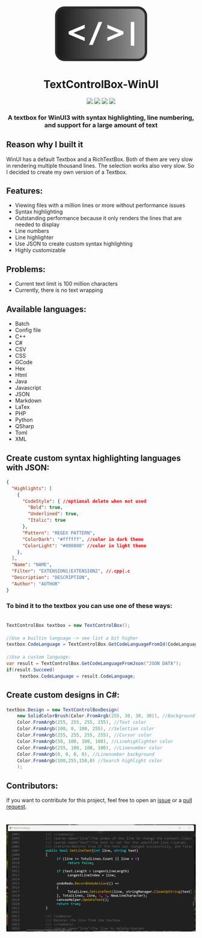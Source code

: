 
<div align="center">
<img src="images/Icon1.png" height="150px" width="auto">
<h1>TextControlBox-WinUI</h1>
</div>

<div align="center">
     <!--<a href="https://www.microsoft.com/store/productId/9NWL9M9JPQ36">
         <img src="https://img.shields.io/badge/Download demo App-Microsoft%20Store-brightgreen?style=flat">
    </a>-->
<img src="https://img.shields.io/github/issues/FrozenAssassine/TextControlBox-WinUI.svg?style=flat">
<img src="https://img.shields.io/github/issues-closed/FrozenAssassine/TextControlBox-WinUI.svg">
<img src="https://img.shields.io/github/stars/FrozenAssassine/TextControlBox-WinUI.svg">
<img src="https://img.shields.io/github/repo-size/FrozenAssassine/TextControlBox-WinUI">

<!--[![NuGet version (TextControlBox)](https://img.shields.io/nuget/v/TextControlBox.JuliusKirsch)](https://www.nuget.org/packages/TextControlBox.JuliusKirsch)-->

</div>

<h3 align="center">A textbox for WinUI3 with syntax highlighting, line numbering, and support for a large amount of text</h3>

## Reason why I built it
WinUI has a default Textbox and a RichTextBox. Both of them are very slow in rendering multiple thousand lines. The selection works also very slow. So I decided to create my own version of a Textbox.

## Features:
- Viewing files with a million lines or more without performance issues
- Syntax highlighting
- Outstanding performance because it only renders the lines that are needed to display
- Line numbers
- Line highlighter
- Use JSON to create custom syntax highlighting
- Highly customizable


## Problems:
- Current text limit is 100 million characters
- Currently, there is no text wrapping

## Available languages:
- Batch
- Config file
- C++
- C#
- CSV
- CSS
- GCode
- Hex
- Html
- Java
- Javascript
- JSON
- Markdown
- LaTex
- PHP
- Python
- QSharp
- Toml
- XML

## Create custom syntax highlighting languages with JSON:
```json
{
  "Highlights": [
    {
      "CodeStyle": { //optional delete when not used
        "Bold": true, 
        "Underlined": true, 
        "Italic": true
      },
      "Pattern": "REGEX PATTERN",
      "ColorDark": "#ffffff", //color in dark theme
      "ColorLight": "#000000" //color in light theme
    },
  ],
  "Name": "NAME",
  "Filter": "EXTENSION1|EXTENSION2", //.cpp|.c
  "Description": "DESCRIPTION",
  "Author": "AUTHOR"
}  
```

### To bind it to the textbox you can use one of these ways:
```cs

TextControlBox textbox = new TextControlBox();

//Use a builtin language -> see list a bit higher
textbox.CodeLanguage = TextControlBox.GetCodeLanguageFromId(CodeLanguageId.CSharp");

//Use a custom language:
var result = TextControlBox.GetCodeLanguageFromJson("JSON DATA");
if(result.Succeed)
     textbox.CodeLanguage = result.CodeLanguage; 
```

## Create custom designs in C#:
```cs
textbox.Design = new TextControlBoxDesign(
    new SolidColorBrush(Color.FromArgb(255, 30, 30, 30)), //Background brush
    Color.FromArgb(255, 255, 255, 255), //Text color
    Color.FromArgb(100, 0, 100, 255), //Selection color
    Color.FromArgb(255, 255, 255, 255), //Cursor color
    Color.FromArgb(50, 100, 100, 100), //Linehighlighter color
    Color.FromArgb(255, 100, 100, 100), //Linenumber color
    Color.FromArgb(0, 0, 0, 0), //Linenumber background
    Color.FromArgb(100,255,150,0) //Search highlight color
    );
```


## Contributors:
If you want to contribute for this project, feel free to open an <a href="https://github.com/FrozenAssassine/TextControlBox-WinUI/issues/new">issue</a> or a <a href="https://github.com/FrozenAssassine/TextControlBox-WinUI/pulls">pull request</a>.

#

<img src="images/image1.png">
